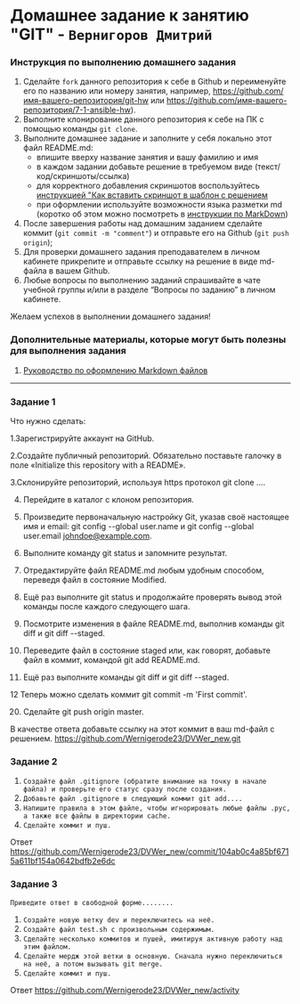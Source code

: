 # Домашнее задание к занятию "GIT" - `Вернигоров Дмитрий`


### Инструкция по выполнению домашнего задания

   1. Сделайте `fork` данного репозитория к себе в Github и переименуйте его по названию или номеру занятия, например, https://github.com/имя-вашего-репозитория/git-hw или  https://github.com/имя-вашего-репозитория/7-1-ansible-hw).
   2. Выполните клонирование данного репозитория к себе на ПК с помощью команды `git clone`.
   3. Выполните домашнее задание и заполните у себя локально этот файл README.md:
      - впишите вверху название занятия и вашу фамилию и имя
      - в каждом задании добавьте решение в требуемом виде (текст/код/скриншоты/ссылка)
      - для корректного добавления скриншотов воспользуйтесь [инструкцией "Как вставить скриншот в шаблон с решением](https://github.com/netology-code/sys-pattern-homework/blob/main/screen-instruction.md)
      - при оформлении используйте возможности языка разметки md (коротко об этом можно посмотреть в [инструкции  по MarkDown](https://github.com/netology-code/sys-pattern-homework/blob/main/md-instruction.md))
   4. После завершения работы над домашним заданием сделайте коммит (`git commit -m "comment"`) и отправьте его на Github (`git push origin`);
   5. Для проверки домашнего задания преподавателем в личном кабинете прикрепите и отправьте ссылку на решение в виде md-файла в вашем Github.
   6. Любые вопросы по выполнению заданий спрашивайте в чате учебной группы и/или в разделе “Вопросы по заданию” в личном кабинете.
   
Желаем успехов в выполнении домашнего задания!
   
### Дополнительные материалы, которые могут быть полезны для выполнения задания

1. [Руководство по оформлению Markdown файлов](https://gist.github.com/Jekins/2bf2d0638163f1294637#Code)

---

### Задание 1
Что нужно сделать:

1.Зарегистрируйте аккаунт на GitHub.

2.Создайте публичный репозиторий. Обязательно поставьте галочку в поле «Initialize this repository with a README».

3.Склонируйте репозиторий, используя https протокол git clone ....

4. Перейдите в каталог с клоном репозитория.
   
6. Произведите первоначальную настройку Git, указав своё настоящее имя и email: git config --global user.name и git config --global user.email johndoe@example.com.
   
8. Выполните команду git status и запомните результат.
   
10. Отредактируйте файл README.md любым удобным способом, переведя файл в состояние Modified.
    
12. Ещё раз выполните git status и продолжайте проверять вывод этой команды после каждого следующего шага.

    
14. Посмотрите изменения в файле README.md, выполнив команды git diff и git diff --staged.
    
16. Переведите файл в состояние staged или, как говорят, добавьте файл в коммит, командой git add README.md.
    
18. Ещё раз выполните команды git diff и git diff --staged.
    
12 Теперь можно сделать коммит git commit -m 'First commit'.

20. Сделайте git push origin master.
    
В качестве ответа добавьте ссылку на этот коммит в ваш md-файл с решением.
https://github.com/Wernigerode23/DVWer_new.git




### Задание 2

1. `Создайте файл .gitignore (обратите внимание на точку в начале файла) и проверьте его статус сразу после создания.`
2. `Добавьте файл .gitignore в следующий коммит git add....`
3. `Напишите правила в этом файле, чтобы игнорировать любые файлы .pyc, а также все файлы в директории cache.`
4. `Сделайте коммит и пуш.`


Ответ
https://github.com/Wernigerode23/DVWer_new/commit/104ab0c4a85bf6715a611bf154a0642bdfb2e6dc

### Задание 3

`Приведите ответ в свободной форме........`

1. `Создайте новую ветку dev и переключитесь на неё.`
2. `Создайте файл test.sh с произвольным содержимым.`
3. `Сделайте несколько коммитов и пушей, имитируя активную работу над этим файлом.`
4. `Сделайте мердж этой ветки в основную. Сначала нужно переключиться на неё, а потом вызывать git merge.`
5. `Сделайте коммит и пуш.`

Ответ 
https://github.com/Wernigerode23/DVWer_new/activity


